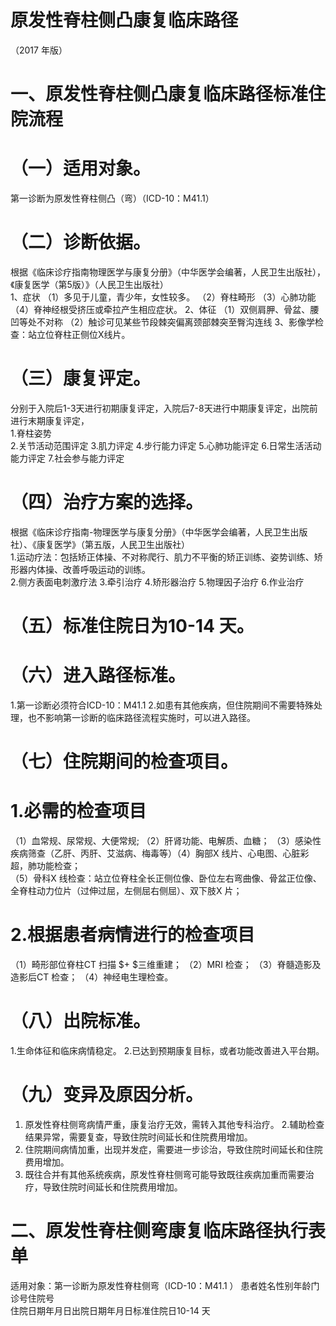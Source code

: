 # 原发性脊柱侧凸康复临床路径  
（2017 年版）  
# 一、原发性脊柱侧凸康复临床路径标准住院流程  
# （一）适用对象。  
第一诊断为原发性脊柱侧凸（弯）（ICD-10：M41.1）  
# （二）诊断依据。  
根据《临床诊疗指南物理医学与康复分册》（中华医学会编著，人民卫生出版社），《康复医学（第5版）》（人民卫生出版社）  
1、症状 （1）多见于儿童，青少年，女性较多。 （2）脊柱畸形 （3）心肺功能 （4）脊神经根受挤压或牵拉产生相应症状。 2、体征 （1）双侧肩胛、骨盆、腰凹等处不对称 （2）触诊可见某些节段棘突偏离颈部棘突至臀沟连线 3、影像学检查：站立位脊柱正侧位X线片。  
# （三）康复评定。  
分别于入院后1-3天进行初期康复评定，入院后7-8天进行中期康复评定，出院前进行末期康复评定，  
1.脊柱姿势  
2.关节活动范围评定 3.肌力评定 4.步行能力评定 5.心肺功能评定 6.日常生活活动能力评定 7.社会参与能力评定  
# （四）治疗方案的选择。  
根据《临床诊疗指南-物理医学与康复分册》（中华医学会编著，人民卫生出版社）、《康复医学》（第五版，人民卫生出版社）  
1.运动疗法：包括矫正体操、不对称爬行、肌力不平衡的矫正训练、姿势训练、矫形器内体操、改善呼吸运动的训练。  
2.侧方表面电刺激疗法 3.牵引治疗  4.矫形器治疗  5.物理因子治疗 6.作业治疗  
# （五）标准住院日为10-14 天。  
# （六）进入路径标准。  
1.第一诊断必须符合ICD-10：M41.1 2.如患有其他疾病，但住院期间不需要特殊处理，也不影响第一诊断的临床路径流程实施时，可以进入路径。  
# （七）住院期间的检查项目。  
# 1.必需的检查项目  
（1）血常规、尿常规、大便常规; （2）肝肾功能、电解质、血糖； （3）感染性疾病筛查（乙肝、丙肝、艾滋病、梅毒等）（4）胸部X 线片、心电图、心脏彩超，肺功能检查；  
（5）骨科X 线检查：站立位脊柱全长正侧位像、卧位左右弯曲像、骨盆正位像、全脊柱动力位片（过伸过屈，左侧屈右侧屈）、双下肢X 片；  
# 2.根据患者病情进行的检查项目  
（1）畸形部位脊柱CT 扫描 $+ $三维重建； （2）MRI 检查； （3）脊髓造影及造影后CT 检查； （4）神经电生理检查。  
# （八）出院标准。  
1.生命体征和临床病情稳定。 2.已达到预期康复目标，或者功能改善进入平台期。  
# （九）变异及原因分析。  
1. 原发性脊柱侧弯病情严重，康复治疗无效，需转入其他专科治疗。 2.辅助检查结果异常，需要复查，导致住院时间延长和住院费用增加。  
3. 住院期间病情加重，出现并发症，需要进一步诊治，导致住院时间延长和住院费用增加。  
4. 既往合并有其他系统疾病，原发性脊柱侧弯可能导致既往疾病加重而需要治疗，导致住院时间延长和住院费用增加。  
# 二、原发性脊柱侧弯康复临床路径执行表单  
适用对象：第一诊断为原发性脊柱侧弯（ICD-10：M41.1  ） 患者姓名性别年龄门诊号住院号  
住院日期年月日出院日期年月日标准住院日10-14 天  
